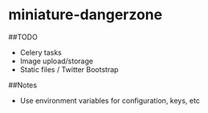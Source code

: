 miniature-dangerzone
====================

##TODO
* Celery tasks
* Image upload/storage
* Static files / Twitter Bootstrap


##Notes
* Use environment variables for configuration, keys, etc
